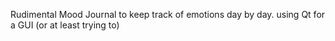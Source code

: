 Rudimental Mood Journal to keep track of emotions day by day.
using Qt for a GUI (or at least trying to)
